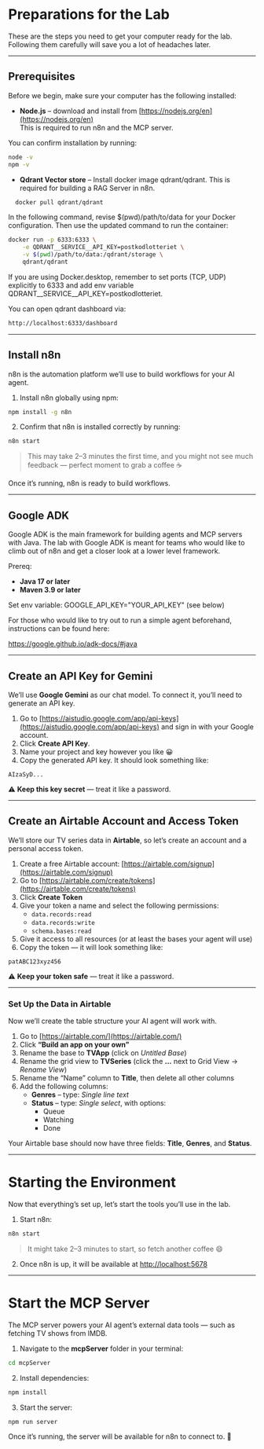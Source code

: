 # Preparations for the Lab
These are the steps you need to get your computer ready for the lab. Following them carefully will save you a lot of headaches later.  

---

## Prerequisites
Before we begin, make sure your computer has the following installed:

* **Node.js** – download and install from [https://nodejs.org/en](https://nodejs.org/en)  
  This is required to run n8n and the MCP server.  

You can confirm installation by running:

```bash
node -v
npm -v
```

* **Qdrant Vector store** – Install docker image qdrant/qdrant.
  This is required for building a RAG Server in n8n.

```bash
  docker pull qdrant/qdrant
```
  In the following command, revise $(pwd)/path/to/data for your Docker configuration. Then use the updated command to run the container:
```bash
docker run -p 6333:6333 \
    -e QDRANT__SERVICE__API_KEY=postkodlotteriet \
    -v $(pwd)/path/to/data:/qdrant/storage \
    qdrant/qdrant
```
If you are using Docker.desktop, remember to set ports (TCP, UDP) explicitly to 6333 and add env variable QDRANT__SERVICE__API_KEY=postkodlotteriet.

You can open qdrant dashboard via:
```bash
http://localhost:6333/dashboard
```

---

## Install n8n
n8n is the automation platform we’ll use to build workflows for your AI agent.

1. Install n8n globally using npm:

```bash
npm install -g n8n
```

2. Confirm that n8n is installed correctly by running:

```bash
n8n start
```

> This may take 2–3 minutes the first time, and you might not see much feedback — perfect moment to grab a coffee ☕  

Once it’s running, n8n is ready to build workflows.

---

## Google ADK
Google ADK is the main framework for building agents and MCP servers with Java. 
The lab with Google ADK is meant for teams who would like to climb out of n8n and get a closer look at a lower level framework.

Prereq: 
* **Java 17 or later**
* **Maven 3.9 or later**

Set env variable: GOOGLE_API_KEY="YOUR_API_KEY" (see below)

For those who would like to try out to run a simple agent beforehand, instructions can be found here:

https://google.github.io/adk-docs/#java

---

## Create an API Key for Gemini
We’ll use **Google Gemini** as our chat model. To connect it, you’ll need to generate an API key.

1. Go to [https://aistudio.google.com/app/api-keys](https://aistudio.google.com/app/api-keys) and sign in with your Google account.  
2. Click **Create API Key**.  
3. Name your project and key however you like 😀  
4. Copy the generated API key. It should look something like:  

```
AIzaSyD...
```

⚠️ **Keep this key secret** — treat it like a password.

---

## Create an Airtable Account and Access Token
We’ll store our TV series data in **Airtable**, so let’s create an account and a personal access token.

1. Create a free Airtable account: [https://airtable.com/signup](https://airtable.com/signup)
2. Go to [https://airtable.com/create/tokens](https://airtable.com/create/tokens)
3. Click **Create Token**
4. Give your token a name and select the following permissions:  
   * `data.records:read`
   * `data.records:write`
   * `schema.bases:read`
5. Give it access to all resources (or at least the bases your agent will use)
6. Copy the token — it will look something like:  

```
patABC123xyz456
```

⚠️ **Keep your token safe** — treat it like a password.

---

### Set Up the Data in Airtable
Now we’ll create the table structure your AI agent will work with.

1. Go to [https://airtable.com/](https://airtable.com/)
2. Click **“Build an app on your own”**
3. Rename the base to **TVApp** (click on *Untitled Base*)
4. Rename the grid view to **TVSeries** (click the **…** next to Grid View → *Rename View*)
5. Rename the “Name” column to **Title**, then delete all other columns
6. Add the following columns:
   * **Genres** – type: *Single line text*
   * **Status** – type: *Single select*, with options:
     * Queue  
     * Watching  
     * Done

Your Airtable base should now have three fields: **Title**, **Genres**, and **Status**.

---

# Starting the Environment
Now that everything’s set up, let’s start the tools you’ll use in the lab.

1. Start n8n:

```bash
n8n start
```

> It might take 2–3 minutes to start, so fetch another coffee 😄  

2. Once n8n is up, it will be available at [http://localhost:5678](http://localhost:5678)

---

# Start the MCP Server
The MCP server powers your AI agent’s external data tools — such as fetching TV shows from IMDB.

1. Navigate to the **mcpServer** folder in your terminal:

```bash
cd mcpServer
```

2. Install dependencies:

```bash
npm install
```

3. Start the server:

```bash
npm run server
```

Once it’s running, the server will be available for n8n to connect to. 🎉
